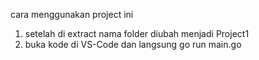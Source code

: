 
cara menggunakan project ini

1. setelah di extract nama folder diubah menjadi Project1
2. buka kode di VS-Code dan langsung go run main.go
